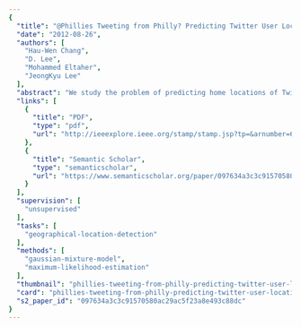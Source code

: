 ```yaml
---
{
  "title": "@Phillies Tweeting from Philly? Predicting Twitter User Locations with Spatial Word Usage",
  "date": "2012-08-26",
  "authors": [
    "Hau-Wen Chang",
    "D. Lee",
    "Mohammed Eltaher",
    "JeongKyu Lee"
  ],
  "abstract": "We study the problem of predicting home locations of Twitter users using contents of their tweet messages. Using three probability models for locations, we compare both the Gaussian Mixture Model (GMM) and the Maximum Likelihood Estimation (MLE). In addition, we propose two novel unsupervised methods based on the notions of Non-Localness and Geometric-Localness to prune noisy data from tweet messages. In the experiments, our unsupervised approach improves the baselines significantly and shows comparable results with the supervised state-of-the-art method. For 5,113 Twitter users in the test set, on average, our approach with only 250 selected local words or less is able to predict their home locations (within 100 miles) with the accuracy of 0.499, or has 509.3 miles of average error distance at best.",
  "links": [
    {
      "title": "PDF",
      "type": "pdf",
      "url": "http://ieeexplore.ieee.org/stamp/stamp.jsp?tp=&arnumber=6425775"
    },
    {
      "title": "Semantic Scholar",
      "type": "semanticscholar",
      "url": "https://www.semanticscholar.org/paper/097634a3c3c91570580ac29ac5f23a8e493c88dc"
    }
  ],
  "supervision": [
    "unsupervised"
  ],
  "tasks": [
    "geographical-location-detection"
  ],
  "methods": [
    "gaussian-mixture-model",
    "maximum-likelihood-estimation"
  ],
  "thumbnail": "phillies-tweeting-from-philly-predicting-twitter-user-locations-with-spatial-word-usage-thumb.jpg",
  "card": "phillies-tweeting-from-philly-predicting-twitter-user-locations-with-spatial-word-usage-card.jpg",
  "s2_paper_id": "097634a3c3c91570580ac29ac5f23a8e493c88dc"
}
---
```


